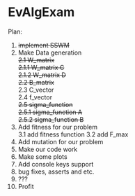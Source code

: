 # EvAlgExam <br />

Plan: <br />

1. ~~implement SSWM~~ <br />
2. Make Data generation <br />
  ~~2.1 W_matrix~~ <br />
    ~~2.1.1 W_matrix C~~ <br />
    ~~2.1.2 W_matrix D~~ <br />
  ~~2.2 B_matrix~~ <br />
  2.3 C_vector <br />
  2.4 f_vector <br />
  ~~2.5 sigma_function~~ <br />
    ~~2.5.1 sigma_function A~~ <br />
    ~~2.5.2 sigma_function B~~ <br />
3. Add fitness for our problem <br />
  3.1 add fitness function
  3.2 add F_max
4. Add mutation for our problem <br />
5. Make our code work
6. Make some plots <br />
7. Add console keys support <br />
8. bug fixes, asserts and etc.
9. ??? <br />
10. Profit <br />
